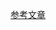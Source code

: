 [参考文章](https://github.com/taochangwan/Python3WebSpider/blob/master/9.4-ADSL%E4%BB%A3%E7%90%86%E7%9A%84%E4%BD%BF%E7%94%A8.md)